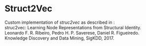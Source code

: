 # Struct2Vec

Custom implementation of *struc2vec* as described in :<br>
struc2vec: Learning Node Representations from Structural Identity.<br>
Leonardo F. R. Ribeiro, Pedro H. P. Saverese, Daniel R. Figueiredo.<br>
Knowledge Discovery and Data Mining, SigKDD, 2017.<br>
